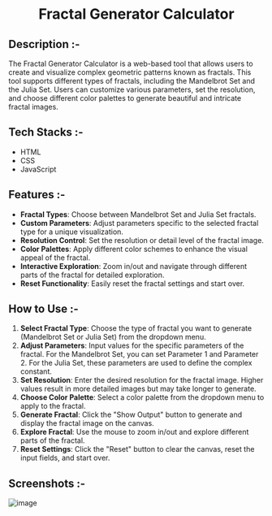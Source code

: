 # <p align="center">Fractal Generator Calculator</p>

## Description :-

The Fractal Generator Calculator is a web-based tool that allows users to create and visualize complex geometric patterns known as fractals. This tool supports different types of fractals, including the Mandelbrot Set and the Julia Set. Users can customize various parameters, set the resolution, and choose different color palettes to generate beautiful and intricate fractal images.

## Tech Stacks :-

- HTML
- CSS
- JavaScript

## Features :-

- **Fractal Types**: Choose between Mandelbrot Set and Julia Set fractals.
- **Custom Parameters**: Adjust parameters specific to the selected fractal type for a unique visualization.
- **Resolution Control**: Set the resolution or detail level of the fractal image.
- **Color Palettes**: Apply different color schemes to enhance the visual appeal of the fractal.
- **Interactive Exploration**: Zoom in/out and navigate through different parts of the fractal for detailed exploration.
- **Reset Functionality**: Easily reset the fractal settings and start over.

## How to Use :-

1. **Select Fractal Type**: Choose the type of fractal you want to generate (Mandelbrot Set or Julia Set) from the dropdown menu.
2. **Adjust Parameters**: Input values for the specific parameters of the fractal. For the Mandelbrot Set, you can set Parameter 1 and Parameter 2. For the Julia Set, these parameters are used to define the complex constant.
3. **Set Resolution**: Enter the desired resolution for the fractal image. Higher values result in more detailed images but may take longer to generate.
4. **Choose Color Palette**: Select a color palette from the dropdown menu to apply to the fractal.
5. **Generate Fractal**: Click the "Show Output" button to generate and display the fractal image on the canvas.
6. **Explore Fractal**: Use the mouse to zoom in/out and explore different parts of the fractal.
7. **Reset Settings**: Click the "Reset" button to clear the canvas, reset the input fields, and start over.

## Screenshots :-

![image](https://github.com/user-attachments/assets/7364991b-546e-48e2-9b1f-502bf4e15e32)
